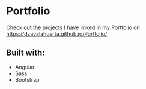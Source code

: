 # Portfolio

Check out the projects I have linked in my Portfolio on https://dzavalahuerta.github.io/Portfolio/

## Built with:

* Angular
* Sass
* Bootstrap
